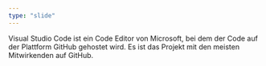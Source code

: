 ```yaml
---
type: "slide"
---
```

Visual Studio Code ist ein Code Editor von Microsoft, bei dem der Code auf der Plattform GitHub gehostet wird. Es ist das Projekt mit den meisten Mitwirkenden auf GitHub.